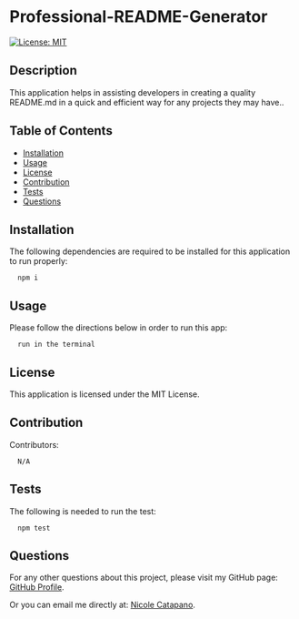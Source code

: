 
  
  # Professional-README-Generator
  [![License: MIT](https://img.shields.io/badge/License-MIT-yellow.svg)](https://opensource.org/licenses/MIT)
   

  ## Description

  This application helps in assisting developers in creating a quality README.md in a quick and efficient way for any projects they may have..

  ## Table of Contents
  
  * [Installation](#installation)
  * [Usage](#usage)
  * [License](#license)
  * [Contribution](#contribution)
  * [Tests](#tests)
  * [Questions](#questions)
 

  ## Installation

  The following dependencies are required to be installed for this application to run properly:
      
      npm i

  ## Usage

  Please follow the directions below in order to run this app:

      run in the terminal

  ## License

  This application is licensed under the MIT License. 


  ## Contribution

  Contributors:

      N/A

    
  ## Tests
  The following is needed to run the test: 

      npm test
    
  ## Questions

  For any other questions about this project, please visit my GitHub page: [GitHub Profile](https://github.com/nsc9605/Professional-README-Generator).
    
  Or you can email me directly at: [Nicole Catapano](mailto:nsc9605@gmail.com).
  
